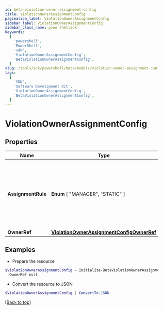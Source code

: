 ```yaml
---
id: beta-violation-owner-assignment-config
title: ViolationOwnerAssignmentConfig
pagination_label: ViolationOwnerAssignmentConfig
sidebar_label: ViolationOwnerAssignmentConfig
sidebar_class_name: powershellsdk
keywords:
  [
    'powershell',
    'PowerShell',
    'sdk',
    'ViolationOwnerAssignmentConfig',
    'BetaViolationOwnerAssignmentConfig',
  ]
slug: /tools/sdk/powershell/beta/models/violation-owner-assignment-config
tags:
  [
    'SDK',
    'Software Development Kit',
    'ViolationOwnerAssignmentConfig',
    'BetaViolationOwnerAssignmentConfig',
  ]
---
```


# ViolationOwnerAssignmentConfig

## Properties

| Name | Type | Description | Notes |
| --- | --- | --- | --- |
| **AssignmentRule** | **Enum** [ "MANAGER", "STATIC" ] | Details about the violations owner. MANAGER - identity's manager STATIC - Governance Group or Identity | [optional] |
| **OwnerRef** | [**ViolationOwnerAssignmentConfigOwnerRef**](violation-owner-assignment-config-owner-ref) |  | [optional] |

## Examples

- Prepare the resource

```powershell
$ViolationOwnerAssignmentConfig = Initialize-BetaViolationOwnerAssignmentConfig  -AssignmentRule MANAGER `
 -OwnerRef null
```

- Convert the resource to JSON

```powershell
$ViolationOwnerAssignmentConfig | ConvertTo-JSON
```

[[Back to top]](#)
